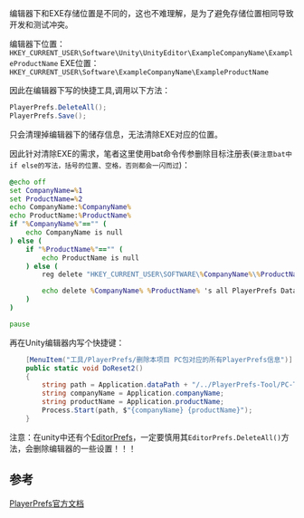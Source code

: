 编辑器下和EXE存储位置是不同的，这也不难理解，是为了避免存储位置相同导致开发和测试冲突。


编辑器下位置：``HKEY_CURRENT_USER\Software\Unity\UnityEditor\ExampleCompanyName\ExampleProductName``
EXE位置：``HKEY_CURRENT_USER\Software\ExampleCompanyName\ExampleProductName``

因此在编辑器下写的快捷工具,调用以下方法：
```csharp
PlayerPrefs.DeleteAll();
PlayerPrefs.Save();
```
只会清理掉编辑器下的储存信息，无法清除EXE对应的位置。

因此针对清除EXE的需求，笔者这里使用bat命令传参删除目标注册表(``要注意bat中if else的写法，括号的位置、空格，否则都会一闪而过``)：
```bat
@echo off
set CompanyName=%1
set ProductName=%2
echo CompanyName:%CompanyName%
echo ProductName:%ProductName%
if "%CompanyName%"=="" (
	echo CompanyName is null
) else (
	if "%ProductName%"=="" (
		echo ProductName is null
	) else (
		reg delete "HKEY_CURRENT_USER\SOFTWARE\%CompanyName%\%ProductName%" /f

		echo delete %CompanyName% %ProductName% 's all PlayerPrefs Data!
	)
)

pause
```

再在Unity编辑器内写个快捷键：
```csharp
    [MenuItem("工具/PlayerPrefs/删除本项目 PC包对应的所有PlayerPrefs信息")]
    public static void DoReset2()
    {
        string path = Application.dataPath + "/../PlayerPrefs-Tool/PC-Tool.bat";
        string companyName = Application.companyName;
        string productName = Application.productName;
        Process.Start(path, $"{companyName} {productName}");
    }
```


注意：在unity中还有个[EditorPrefs](https://docs.unity3d.com/ScriptReference/EditorPrefs.html)，一定要慎用其``EditorPrefs.DeleteAll()``方法，会删除编辑器的一些设置！！！
## 参考
[PlayerPrefs官方文档](https://docs.unity3d.com/ScriptReference/PlayerPrefs.html)